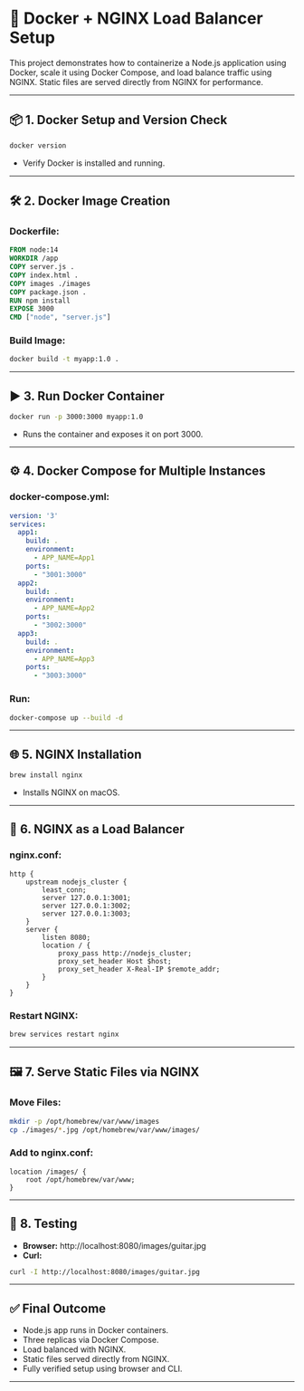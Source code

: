 
# 🚀 Docker + NGINX Load Balancer Setup

This project demonstrates how to containerize a Node.js application using Docker, scale it using Docker Compose, and load balance traffic using NGINX. Static files are served directly from NGINX for performance.

---

## 📦 1. Docker Setup and Version Check

```bash
docker version
```
- Verify Docker is installed and running.

---

## 🛠️ 2. Docker Image Creation

### Dockerfile:
```Dockerfile
FROM node:14
WORKDIR /app
COPY server.js .
COPY index.html .
COPY images ./images
COPY package.json .
RUN npm install
EXPOSE 3000
CMD ["node", "server.js"]
```

### Build Image:
```bash
docker build -t myapp:1.0 .
```

---

## ▶️ 3. Run Docker Container

```bash
docker run -p 3000:3000 myapp:1.0
```
- Runs the container and exposes it on port 3000.

---

## ⚙️ 4. Docker Compose for Multiple Instances

### docker-compose.yml:
```yaml
version: '3'
services:
  app1:
    build: .
    environment:
      - APP_NAME=App1
    ports:
      - "3001:3000"
  app2: 
    build: .
    environment:
      - APP_NAME=App2
    ports:
      - "3002:3000"
  app3:
    build: .
    environment:
      - APP_NAME=App3
    ports:
      - "3003:3000"
```

### Run:
```bash
docker-compose up --build -d
```

---

## 🌐 5. NGINX Installation

```bash
brew install nginx
```
- Installs NGINX on macOS.

---

## 🔀 6. NGINX as a Load Balancer

### nginx.conf:
```nginx
http {
    upstream nodejs_cluster {
        least_conn;
        server 127.0.0.1:3001;
        server 127.0.0.1:3002;
        server 127.0.0.1:3003;
    }
    server {
        listen 8080;
        location / {
            proxy_pass http://nodejs_cluster;
            proxy_set_header Host $host;
            proxy_set_header X-Real-IP $remote_addr;
        }
    }
}
```

### Restart NGINX:
```bash
brew services restart nginx
```

---

## 🖼️ 7. Serve Static Files via NGINX

### Move Files:
```bash
mkdir -p /opt/homebrew/var/www/images
cp ./images/*.jpg /opt/homebrew/var/www/images/
```

### Add to nginx.conf:
```nginx
location /images/ {
    root /opt/homebrew/var/www;
}
```

---

## 🧪 8. Testing

- **Browser:** http://localhost:8080/images/guitar.jpg
- **Curl:** 
```bash
curl -I http://localhost:8080/images/guitar.jpg
```

---

## ✅ Final Outcome

- Node.js app runs in Docker containers.
- Three replicas via Docker Compose.
- Load balanced with NGINX.
- Static files served directly from NGINX.
- Fully verified setup using browser and CLI.

---